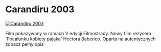 Carandiru 2003 
=============
[![Carandiru 2003 ](http://vidos.pl/images/player.gif)](http://vidos.pl/carandiru-2003)

 Film pokazywany w ramach V edycji Filmostrady. Nowy film reżysera 'Pocałunku kobiety pająka' Hectora Babenco. Oparta na autentycznych zobacz pełny opis
